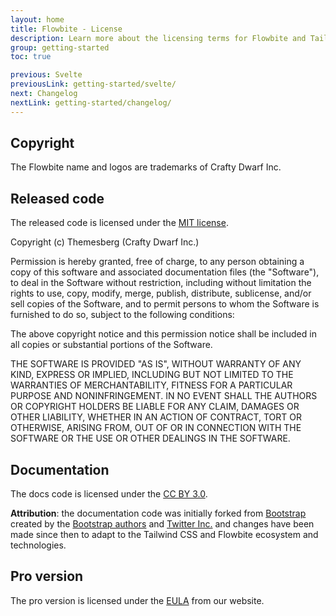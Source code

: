 ```yaml
---
layout: home
title: Flowbite - License
description: Learn more about the licensing terms for Flowbite and Tailwind CSS
group: getting-started
toc: true

previous: Svelte
previousLink: getting-started/svelte/
next: Changelog
nextLink: getting-started/changelog/
---
```


## Copyright

The Flowbite name and logos are trademarks of Crafty Dwarf Inc.

## Released code

The released code is licensed under the [MIT license](https://github.com/themesberg/flowbite/blob/main/README.md).

Copyright (c) Themesberg (Crafty Dwarf Inc.)

Permission is hereby granted, free of charge, to any person obtaining a copy
of this software and associated documentation files (the "Software"), to deal
in the Software without restriction, including without limitation the rights
to use, copy, modify, merge, publish, distribute, sublicense, and/or sell
copies of the Software, and to permit persons to whom the Software is
furnished to do so, subject to the following conditions:

The above copyright notice and this permission notice shall be included in all
copies or substantial portions of the Software.

THE SOFTWARE IS PROVIDED "AS IS", WITHOUT WARRANTY OF ANY KIND, EXPRESS OR
IMPLIED, INCLUDING BUT NOT LIMITED TO THE WARRANTIES OF MERCHANTABILITY,
FITNESS FOR A PARTICULAR PURPOSE AND NONINFRINGEMENT. IN NO EVENT SHALL THE
AUTHORS OR COPYRIGHT HOLDERS BE LIABLE FOR ANY CLAIM, DAMAGES OR OTHER
LIABILITY, WHETHER IN AN ACTION OF CONTRACT, TORT OR OTHERWISE, ARISING FROM,
OUT OF OR IN CONNECTION WITH THE SOFTWARE OR THE USE OR OTHER DEALINGS IN THE
SOFTWARE.

## Documentation

The docs code is licensed under the [CC BY 3.0](https://creativecommons.org/licenses/by/3.0/).

**Attribution**: the documentation code was initially forked from [Bootstrap](https://github.com/twbs/bootstrap) created by the [Bootstrap authors](https://github.com/twbs/bootstrap/graphs/contributors) and [Twitter Inc.](https://twitter.com/) and changes have been made since then to adapt to the Tailwind CSS and Flowbite ecosystem and technologies.

## Pro version

The pro version is licensed under the [EULA](https://flowbite.com/license/) from our website.